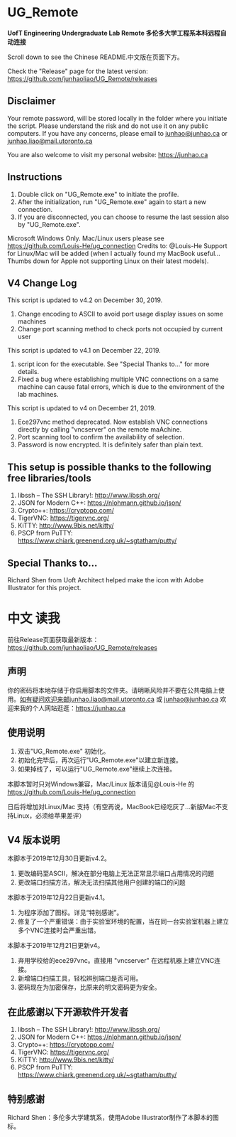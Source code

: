 # UG_Remote
**UofT Engineering Undergraduate Lab Remote 多伦多大学工程系本科远程自动连接**

Scroll down to see the Chinese README.中文版在页面下方。

Check the "Release" page for the latest version: https://github.com/junhaoliao/UG_Remote/releases

## Disclaimer
Your remote password, will be stored locally in the folder where you initiate the script. Please understand the risk and do not use it on any public computers. If you have any concerns, please email to junhao@junhao.ca or junhao.liao@mail.utoronto.ca

You are also welcome to visit my personal website: https://junhao.ca

## Instructions
1. Double click on "UG_Remote.exe" to initiate the profile.
2. After the initialization, run "UG_Remote.exe" again to start a new connection.
3. If you are disconnected, you can choose to resume the last session also by "UG_Remote.exe". 

Microsoft Windows Only. Mac/Linux users please see https://github.com/Louis-He/ug_connection Credits to: @Louis-He
Support for Linux/Mac will be added (when I actually found my MacBook useful... Thumbs down for Apple not supporting Linux on their latest models).

## V4 Change Log
This script is updated to v4.2 on December 30, 2019.
1. Change encoding to ASCII to avoid port usage display issues on some machines
2. Change port scanning method to check ports not occupied by current user

This script is updated to v4.1 on December 22, 2019.
1. script icon for the executable. See "Special Thanks to..." for more details.
2. Fixed a bug where establishing multiple VNC connections on a same machine can cause fatal errors, which is due to the environment of the lab machines.

This script is updated to v4 on December 21, 2019.
1. Ece297vnc method deprecated. Now establish VNC connections directly by calling "vncserver" on the remote maAchine.
2. Port scanning tool to confirm the availability of selection. 
3. Password is now encrypted. It is definitely safer than plain text.

## This setup is possible thanks to the following free libraries/tools
1. libssh – The SSH Library!: http://www.libssh.org/
2. JSON for Modern C++: https://nlohmann.github.io/json/
3. Crypto++: https://cryptopp.com/
4. TigerVNC: https://tigervnc.org/
5. KiTTY: http://www.9bis.net/kitty/
6. PSCP from PuTTY: https://www.chiark.greenend.org.uk/~sgtatham/putty/

## Special Thanks to... 
Richard Shen from Uoft Architect helped make the icon with Adobe Illustrator for this project.

# 中文 读我
前往Release页面获取最新版本：https://github.com/junhaoliao/UG_Remote/releases

## 声明

你的密码将本地存储于你启用脚本的文件夹。请明晰风险并不要在公共电脑上使用。如有疑问欢迎来邮junhao.liao@mail.utoronto.ca 或 junhao@junhao.ca
欢迎来我的个人网站逛逛：https://junhao.ca

## 使用说明

1. 双击"UG_Remote.exe" 初始化。
2. 初始化完毕后，再次运行"UG_Remote.exe"以建立新连接。
3. 如果掉线了，可以运行"UG_Remote.exe"继续上次连接。

本脚本暂时只对Windows兼容，Mac/Linux 版本请见@Louis-He 的 https://github.com/Louis-He/ug_connection

日后将增加对Linux/Mac 支持（有空再说，MacBook已经吃灰了...新版Mac不支持Linux，必须给苹果差评）

## V4 版本说明
本脚本于2019年12月30日更新v4.2。
1. 更改编码至ASCII，解决在部分电脑上无法正常显示端口占用情况的问题
2. 更改端口扫描方法，解决无法扫描其他用户创建的端口的问题

本脚本于2019年12月22日更新v4.1。
1. 为程序添加了图标。详见“特别感谢”。
2. 修复了一个严重错误：由于实验室环境的配置，当在同一台实验室机器上建立多个VNC连接时会严重出错。

本脚本于2019年12月21日更新v4。
1. 弃用学校给的ece297vnc。直接用 "vncserver" 在远程机器上建立VNC连接。
2. 新增端口扫描工具，轻松辨别端口是否可用。
3. 密码现在为加密保存，比原来的明文密码更为安全。

## 在此感谢以下开源软件开发者

1. libssh – The SSH Library!: http://www.libssh.org/
2. JSON for Modern C++: https://nlohmann.github.io/json/
3. Crypto++: https://cryptopp.com/
4. TigerVNC: https://tigervnc.org/
5. KiTTY: http://www.9bis.net/kitty/
6. PSCP from PuTTY: https://www.chiark.greenend.org.uk/~sgtatham/putty/

## 特别感谢
Richard Shen：多伦多大学建筑系，使用Adobe Illustrator制作了本脚本的图标。
